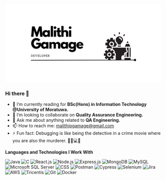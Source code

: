 ![Profile Image](https://github.com/gamagegmp/gamagegmp/blob/main/Malithi.jpg)

### Hi there 👋


- 🌱 I’m currently reading for __BSc(Hons) in Information Technology @University of Moratuwa.__  
- 👯 I’m looking to collaborate on __Quality Assurance Engineering.__  
- 💬 Ask me about anything related to __QA Engineering.__  
- 📫 How to reach me: malithipgamage@gmail.com  
- ⚡ Fun fact: Debugging is like being the detective in a crime movie where you are also the murderer. 🕵️‍♂️💻😅  

__Languages and Technologies I Work With__  


![Java](https://img.shields.io/badge/Java-007396?logo=java&logoColor=white) ![C](https://img.shields.io/badge/C-00599C?logo=c&logoColor=white) ![React.js](https://img.shields.io/badge/React.js-61DAFB?logo=react&logoColor=white) ![Node.js](https://img.shields.io/badge/Node.js-339933?logo=node.js&logoColor=white) ![Express.js](https://img.shields.io/badge/Express.js-000000?logo=express&logoColor=white) ![MongoDB](https://img.shields.io/badge/MongoDB-47A248?logo=mongodb&logoColor=white) ![MySQL](https://img.shields.io/badge/MySQL-4479A1?logo=mysql&logoColor=white) ![Microsoft SQL Server](https://img.shields.io/badge/Microsoft%20SQL%20Server-CC2927?logo=microsoft%20sql%20server&logoColor=white) ![CSS](https://img.shields.io/badge/CSS-1572B6?logo=css3&logoColor=white) ![Postman](https://img.shields.io/badge/Postman-FF6C37?logo=postman&logoColor=white) ![Cypress](https://img.shields.io/badge/Cypress-17202C?logo=cypress&logoColor=white) ![Selenium](https://img.shields.io/badge/Selenium-43B02A?logo=selenium&logoColor=white) ![Jira](https://img.shields.io/badge/Jira-0052CC?logo=jira&logoColor=white) ![AWS](https://img.shields.io/badge/AWS-232F3E?logo=amazonaws&logoColor=white) ![Tricentis](https://img.shields.io/badge/Tricentis-0769AD?logo=tricentis&logoColor=white) ![Git](https://img.shields.io/badge/Git-F05032?logo=git&logoColor=white) ![Docker](https://img.shields.io/badge/Docker-2496ED?logo=docker&logoColor=white)
